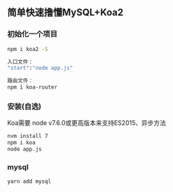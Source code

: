 ## 简单快速撸懂MySQL+Koa2
### 初始化一个项目
```bash
npm i koa2 -S

入口文件：
"start":"node app.js"

路由文件：
npm i koa-router
```

### 安装(自选)
Koa需要 node v7.6.0或更高版本来支持ES2015、异步方法
```bash
nvm install 7
npm i koa
node app.js
```

### mysql
```bash
yarn add mysql
```
